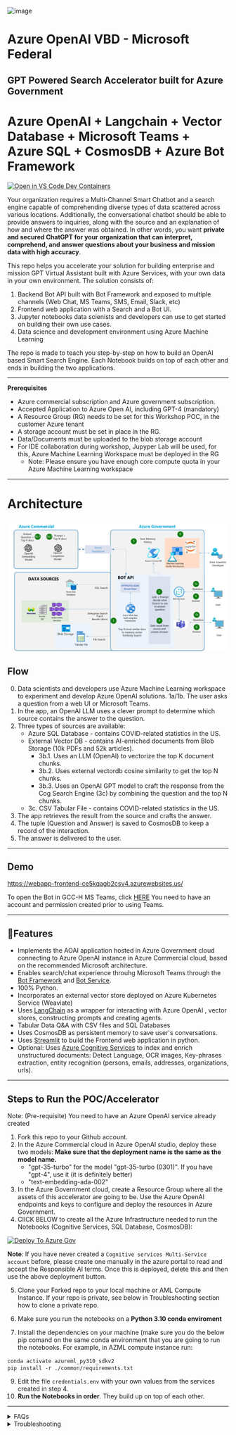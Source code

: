![image](https://user-images.githubusercontent.com/113465005/226238596-cc76039e-67c2-46b6-b0bb-35d037ae66e1.png)

# Azure OpenAI VBD - Microsoft Federal
## GPT Powered Search Accelerator built for Azure Government
# Azure OpenAI + Langchain + Vector Database + Microsoft Teams + Azure SQL + CosmosDB + Azure Bot Framework

[![Open in VS Code Dev Containers](https://img.shields.io/static/v1?style=for-the-badge&label=Remote%20-%20Containers&message=Open&color=blue&logo=visualstudiocode)](https://vscode.dev/redirect?url=vscode://ms-vscode-remote.remote-containers/cloneInVolume?url=https://github.com/FEDCSUMission/)

Your organization requires a Multi-Channel Smart Chatbot and a search engine capable of comprehending diverse types of data scattered across various locations. Additionally, the conversational chatbot should be able to provide answers to inquiries, along with the source and an explanation of how and where the answer was obtained. In other words, you want **private and secured ChatGPT for your organization that can interpret, comprehend, and answer questions about your business and mission data with high accuracy**.

This repo helps you accelerate your solution for building enterprise and mission GPT Virtual Assistant built with Azure Services, with your own data in your own environment. The solution consists of:

1. Backend Bot API built with Bot Framework and exposed to multiple channels (Web Chat, MS Teams, SMS, Email, Slack, etc)
2. Frontend web application with a Search and a Bot UI.
3. Jupyter notebooks data scienists and developers can use to get started on building their own use cases.
4. Data science and development environment using Azure Machine Learning

The repo is made to teach you step-by-step on how to build an OpenAI based Smart Search Engine. Each Notebook builds on top of each other and ends in building the two applications.

---
**Prerequisites**
* Azure commercial subscription and Azure government subscription.
* Accepted Application to Azure Open AI, including GPT-4 (mandatory)
* A Resource Group (RG)  needs to be set for this Workshop POC, in the customer Azure tenant
* A storage account must be set in place in the RG.
* Data/Documents must be uploaded to the blob storage account
* For IDE collaboration during workshop, Jupyper Lab will be used, for this, Azure Machine Learning Workspace must be deployed in the RG
   * Note: Please ensure you have enough core compute quota in your Azure Machine Learning workspace 

---
# Architecture 
![Architecture](./images/AOAI-SmartSearch-AzureGov-Architecture.jpg "Architecture")

## Flow
0. Data scientists and developers use Azure Machine Learning workspace to experiment and develop Azure OpenAI solutions.
1a/1b. The user asks a question from a web UI or Microsoft Teams.
2. In the app, an OpenAI LLM uses a clever prompt to determine which source contains the answer to the question.
3. Three types of sources are available:
   * Azure SQL Database - contains COVID-related statistics in the US.
   * External Vector DB - contains AI-enriched documents from Blob Storage (10k PDFs and 52k articles).
      * 3b.1. Uses an LLM (OpenAI) to vectorize the top K document chunks.
      * 3b.2. Uses external vectordb cosine similarity to get the top N chunks.
      * 3b.3. Uses an OpenAI GPT model to craft the response from the Cog Search Engine (3c) by combining the question and the top N chunks.
   * 3c. CSV Tabular File - contains COVID-related statistics in the US.
4. The app retrieves the result from the source and crafts the answer.
5. The tuple (Question and Answer) is saved to CosmosDB to keep a record of the interaction.
6. The answer is delivered to the user.

---
## Demo

https://webapp-frontend-ce5kqagb2csv4.azurewebsites.us/

To open the Bot in GCC-H MS Teams, click [HERE](https://teams.microsoft.us/l/chat/0/0?users=28:5d583679-8196-4673-9d77-c294c010bca5)  You need to have an account and permission created prior to using Teams.

---

## 🔧**Features**

   - Implements the AOAI application hosted in Azure Government cloud connecting to Azure OpenAI instance in Azure Commercial cloud, based on the recommended Microsoft architecture.
   - Enables search/chat experience throuhg Microsoft Teams through the [Bot Framework](https://dev.botframework.com/) and [Bot Service](https://azure.microsoft.com/en-us/products/bot-services/).
   - 100% Python.
   - Incorporates an external vector store deployed on Azure Kubernetes Service (Weaviate)
   - Uses [LangChain](https://langchain.readthedocs.io/en/latest/) as a wrapper for interacting with Azure OpenAI , vector stores, constructing prompts and creating agents.
   - Tabular Data Q&A with CSV files and SQL Databases
   - Uses CosmosDB as persistent memory to save user's conversations.
   - Uses [Streamlit](https://streamlit.io/) to build the Frontend web application in python.
   - Optional: Uses [Azure Cognitive Services](https://azure.microsoft.com/en-us/products/cognitive-services/) to index and enrich unstructured documents: Detect Language, OCR images, Key-phrases extraction, entity recognition (persons, emails, addresses, organizations, urls).

   

---

## **Steps to Run the POC/Accelerator**

Note: (Pre-requisite) You need to have an Azure OpenAI service already created

1. Fork this repo to your Github account.
2. In the Azure Commercial cloud in Azure OpenAI studio, deploy these two models: **Make sure that the deployment name is the same as the model name.**
   - "gpt-35-turbo" for the model "gpt-35-turbo (0301)". If you have "gpt-4", use it (it is definitely better)
   - "text-embedding-ada-002"
3. In the Azure Government cloud, create a Resource Group where all the assets of this accelerator are going to be. Use the Azure OpenAI endpoints and keys to configure and deploy the resources in Azure Government.
4. ClICK BELOW to create all the Azure Infrastructure needed to run the Notebooks (Cognitive Services, SQL Database, CosmosDB):

[![Deploy To Azure Gov](https://aka.ms/deploytoazuregovbutton)](https://portal.azure.us/#create/Microsoft.Template/uri/https%3A%2F%2Fraw.githubusercontent.com%2FFederalCSUMission%2FAzure-OpenAI-Accelerator-Federal%2Fmain%2Fazuredeploy.json) 

**Note**: If you have never created a `Cognitive services Multi-Service account` before, please create one manually in the azure portal to read and accept the Responsible AI terms. Once this is deployed, delete this and then use the above deployment button.

5. Clone your Forked repo to your local machine or AML Compute Instance. If your repo is private, see below in Troubleshooting section how to clone a private repo.

6. Make sure you run the notebooks on a **Python 3.10 conda enviroment**
7. Install the dependencies on your machine (make sure you do the below pip comand on the same conda environment that you are going to run the notebooks. For example, in AZML compute instance run:
```
conda activate azureml_py310_sdkv2
pip install -r ./common/requirements.txt
```
9. Edit the file `credentials.env` with your own values from the services created in step 4.
10. **Run the Notebooks in order**. They build up on top of each other.

---

<details>

<summary>FAQs</summary>
  
## **FAQs**

1. **Why do we use Prompt Engineering rather than the fine-tune approach?**

A: Quoting the [OpenAI documentation](https://platform.openai.com/docs/guides/fine-tuning): "GPT-3 has been pre-trained on a vast amount of text from the open internet. When given a prompt with just a few examples, it can often intuit what task you are trying to perform and generate a plausible completion. This is often called "few-shot learning.
Fine-tuning improves on few-shot learning by training on many more examples than can fit in the prompt, letting you achieve better results on a wide number of tasks. Once a model has been fine-tuned, you won't need to provide examples in the prompt anymore. This **saves costs and enables lower-latency requests**"

However, fine-tuning the model requires providing hundreds or thousands of Prompt and Completion tuples, which are essentially query-response samples. The purpose of fine-tuning is not to give the LLM knowledge of the company's data but to provide it with examples so it can perform tasks really well without requiring examples on every prompt.

There are cases where fine-tuning is necessary, such as when the examples contain proprietary data that should not be exposed in prompts or when the language used is highly specialized, as in healthcare, pharmacy, or other industries or use cases where the language used is not commonly found on the internet.
</details>

<details>

<summary>Troubleshooting</summary>
  
## Troubleshooting

Steps to clone a private repo:
- On your Terminal, Paste the text below, substituting in your GitHub email address. [Generate a new SSH key](https://docs.github.com/en/authentication/connecting-to-github-with-ssh/generating-a-new-ssh-key-and-adding-it-to-the-ssh-agent#generating-a-new-ssh-key).
```bash
ssh-keygen -t ed25519 -C "your_email@example.com"
```
- Copy the SSH public key to your clipboard. [Add a new SSH key](https://docs.github.com/en/authentication/connecting-to-github-with-ssh/generating-a-new-ssh-key-and-adding-it-to-the-ssh-agent#generating-a-new-ssh-key).
```bash
cat ~/.ssh/id_ed25519.pub
# Then select and copy the contents of the id_ed25519.pub file
# displayed in the terminal to your clipboard
```
- On GitHub, go to **Settings-> SSH and GPG Keys-> New SSH Key**
- In the "Title" field, add a descriptive label for the new key. "AML Compute". In the "Key" field, paste your public key.
- Clone your private repo
```bash
git clone git@github.com:YOUR-USERNAME/YOUR-REPOSITORY.git
```
</details>


